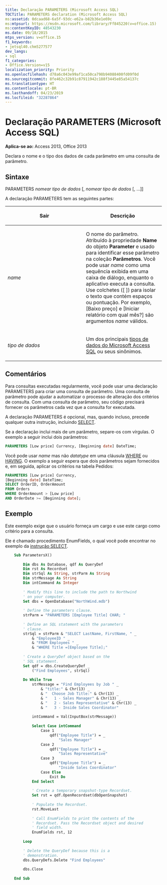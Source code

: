 ```yaml
---
title: Declaração PARAMETERS (Microsoft Access SQL)
TOCTitle: PARAMETERS declaration (Microsoft Access SQL)
ms:assetid: 0dcaad68-6a5f-93dc-e62a-b82b36e1e69c
ms:mtpsurl: https://msdn.microsoft.com/library/Ff845220(v=office.15)
ms:contentKeyID: 48543230
ms.date: 09/18/2015
mtps_version: v=office.15
f1_keywords:
- jetsql40.chm5277577
dev_langs:
- sql
f1_categories:
- Office.Version=v15
localization_priority: Priority
ms.openlocfilehash: d78a6c043e99af1ca50ca798b94088400fd09f0d
ms.sourcegitcommit: 8fe462c32b91c87911942c188f3445e85a54137c
ms.translationtype: HT
ms.contentlocale: pt-BR
ms.lasthandoff: 04/23/2019
ms.locfileid: "32287864"
---
```

# <a name="parameters-declaration-microsoft-access-sql"></a>Declaração PARAMETERS (Microsoft Access SQL)


**Aplica-se ao:** Access 2013, Office 2013

Declara o nome e o tipo dos dados de cada parâmetro em uma consulta de parâmetro.

## <a name="syntax"></a>Sintaxe

PARAMETERS *nomear tipo de dados* \[, *nomear tipo de dados* \[, …\]\]

A declaração PARAMETERS tem as seguintes partes:

<table>
<colgroup>
<col style="width: 50%" />
<col style="width: 50%" />
</colgroup>
<thead>
<tr class="header">
<th><p>Sair</p></th>
<th><p>Descrição</p></th>
</tr>
</thead>
<tbody>
<tr class="odd">
<td><p><em>name</em></p></td>
<td><p>O nome do parâmetro. Atribuído à propriedade <strong>Name</strong> do objeto <strong>Parameter</strong> e usado para identificar esse parâmetro na coleção <strong>Parâmetros</strong>. Você pode usar <em>name</em> como uma sequência exibida em uma caixa de diálogo, enquanto o aplicativo executa a consulta. Use colchetes ([ ]) para isolar o texto que contém espaços ou pontuação. Por exemplo, [Baixo preço] e [Iniciar relatório com qual mês?] são argumentos <em>name</em> válidos.</p></td>
</tr>
<tr class="even">
<td><p><em>tipo de dados</em></p></td>
<td><p>Um dos principais <a href="sql-data-types.md">tipos de dados do Microsoft Access SQL</a> ou seus sinônimos.</p></td>
</tr>
</tbody>
</table>


## <a name="remarks"></a>Comentários

Para consultas executadas regularmente, você pode usar uma declaração PARAMETERS para criar uma consulta de parâmetro. Uma consulta de parâmetro pode ajudar a automatizar o processo de alteração dos critérios de consulta. Com uma consulta de parâmetro, seu código precisará fornecer os parâmetros cada vez que a consulta for executada.

A declaração PARAMETERS é opcional, mas, quando incluso, precede qualquer outra instrução, incluindo [SELECT](select-statement-microsoft-access-sql.md).

Se a declaração inclui mais de um parâmetro, separe-os com vírgulas. O exemplo a seguir inclui dois parâmetros:

```sql
PARAMETERS [Low price] Currency, [Beginning date] DateTime;
```

Você pode usar *name* mas não *datatype* em uma cláusula [WHERE](https://docs.microsoft.com/office/vba/access/Concepts/Structured-Query-Language/where-clause-microsoft-access-sql) ou [HAVING](https://docs.microsoft.com/office/vba/access/Concepts/Structured-Query-Language/having-clause-microsoft-access-sql). O exemplo a seguir espera que dois parâmetros sejam fornecidos e, em seguida, aplicar os critérios na tabela Pedidos:

```sql
PARAMETERS [Low price] Currency, 
[Beginning date] DateTime; 
SELECT OrderID, OrderAmount
FROM Orders 
WHERE OrderAmount > [Low price] 
AND OrderDate >= [Beginning date];
```

## <a name="example"></a>Exemplo

Este exemplo exige que o usuário forneça um cargo e use este cargo como critério para a consulta.

Ele é chamado procedimento EnumFields, o qual você pode encontrar no exemplo da [instrução SELECT](select-statement-microsoft-access-sql.md).

```vb
    Sub ParametersX() 
     
        Dim dbs As Database, qdf As QueryDef 
        Dim rst As Recordset 
        Dim strSql As String, strParm As String 
        Dim strMessage As String 
        Dim intCommand As Integer 
         
        ' Modify this line to include the path to Northwind 
        ' on your computer. 
        Set dbs = OpenDatabase("NorthWind.mdb") 
         
        ' Define the parameters clause. 
        strParm = "PARAMETERS [Employee Title] CHAR; " 
     
        ' Define an SQL statement with the parameters 
        ' clause. 
        strSql = strParm & "SELECT LastName, FirstName, " _ 
            & "EmployeeID " _ 
            & "FROM Employees " _ 
            & "WHERE Title =[Employee Title];" 
         
        ' Create a QueryDef object based on the  
        ' SQL statement. 
        Set qdf = dbs.CreateQueryDef _ 
            ("Find Employees", strSql) 
         
        Do While True 
            strMessage = "Find Employees by Job " _ 
                & "title:" & Chr(13) _ 
                & "  Choose Job Title:" & Chr(13) _ 
                & "   1 - Sales Manager" & Chr(13) _ 
                & "   2 - Sales Representative" & Chr(13) _ 
                & "   3 - Inside Sales Coordinator" 
             
            intCommand = Val(InputBox(strMessage)) 
             
            Select Case intCommand 
                Case 1 
                    qdf("Employee Title") = _ 
                        "Sales Manager" 
                Case 2 
                    qdf("Employee Title") = _ 
                        "Sales Representative" 
                Case 3 
                    qdf("Employee Title") = _ 
                        "Inside Sales Coordinator" 
                Case Else 
                    Exit Do 
            End Select 
             
            ' Create a temporary snapshot-type Recordset. 
            Set rst = qdf.OpenRecordset(dbOpenSnapshot) 
     
            ' Populate the Recordset. 
            rst.MoveLast 
                 
            ' Call EnumFields to print the contents of the  
            ' Recordset. Pass the Recordset object and desired 
            ' field width. 
            EnumFields rst, 12 
     
        Loop 
         
        ' Delete the QueryDef because this is a 
        ' demonstration. 
        dbs.QueryDefs.Delete "Find Employees" 
         
        dbs.Close 
     
    End Sub
```
